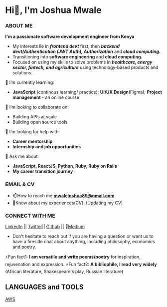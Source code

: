 # Hi👋, I'm Joshua Mwale 

### ABOUT ME
**I'm a passionate software development engineer from Kenya**
* My interests lie in ***frontend devt*** first, then ***backend devt(Authentication (JWT Auth), Authorization*** and ***cloud computing.***
* Transitioning into **software engineering** and **cloud computing.**
* Focused on using my skills to solve problems in ***healthcare, energy sector, fintech, and agriculture*** using technology-based products and solutions.

🌱 I’m currently learning: 
* **JavaScript** (continous learning/ practice); **UI/UX Design**(Figma); **Project management** - an online course

👯 I’m looking to collaborate on:
* Building APIs at scale
* Building open source tools 
 
🤔 I’m looking for help with:
* **Career mentorship**
* **Internship and job opportunities**
 
💬 Ask me about:
* **JavaScript, ReactJS, Python, Ruby, Ruby on Rails**
* **My career transition journey** 

### EMAIL & CV
* 📫How to reach me:**mwalejoshua89@gmail.com**
* 📄Know about my experiences(CV): (Updating my CV)
 
 ### CONNECT WITH ME
[LinkedIn](https://www.linkedin.com/in/joshua-mwale-8a8a3557/) || [Twitter](https://twitter.com/joshua_mwale)|| [Github](https://github.com/joshuamwale) || 📝[Medium](https://medium.com/@mwale_josh)
* Don't hesitate to reach out if you are having a question or want us to have a fireside chat about anything, including philosophy, economics and poetry.

⚡Fun fact1: **I am versatile and write poems/poetry** for inspiration, rejuvenation and expression.
⚡Fun fact2: **A bibliophile, I read very widely** (African literature, Shakespeare's play, Russian literature)

## LANGUAGES and TOOLS
[AWS](https://aws.amazon.com/amplify/)


